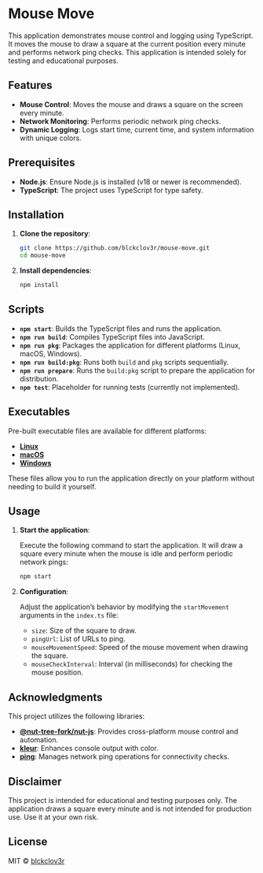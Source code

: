 # Mouse Move

This application demonstrates mouse control and logging using TypeScript. It moves the mouse to draw a square at the
current position every minute and performs network ping checks. This application is intended solely for testing and
educational purposes.

## Features

- **Mouse Control**: Moves the mouse and draws a square on the screen every minute.
- **Network Monitoring**: Performs periodic network ping checks.
- **Dynamic Logging**: Logs start time, current time, and system information with unique colors.

## Prerequisites

- **Node.js**: Ensure Node.js is installed (v18 or newer is recommended).
- **TypeScript**: The project uses TypeScript for type safety.

## Installation

1. **Clone the repository**:

    ```sh
    git clone https://github.com/blckclov3r/mouse-move.git
    cd mouse-move
    ```

2. **Install dependencies**:

    ```sh
    npm install
    ```

## Scripts

- **`npm start`**: Builds the TypeScript files and runs the application.
- **`npm run build`**: Compiles TypeScript files into JavaScript.
- **`npm run pkg`**: Packages the application for different platforms (Linux, macOS, Windows).
- **`npm run build:pkg`**: Runs both `build` and `pkg` scripts sequentially.
- **`npm run prepare`**: Runs the `build:pkg` script to prepare the application for distribution.
- **`npm test`**: Placeholder for running tests (currently not implemented).

## Executables

Pre-built executable files are available for different platforms:

- **[Linux](https://raw.githubusercontent.com/blckclov3r/mouse-move/master/app-linux)**
- **[macOS](https://raw.githubusercontent.com/blckclov3r/mouse-move/master/app-macos)**
- **[Windows](https://raw.githubusercontent.com/blckclov3r/mouse-move/master/app-win.exe)**

These files allow you to run the application directly on your platform without needing to build it yourself.

## Usage

1. **Start the application**:

   Execute the following command to start the application. It will draw a square every minute when the mouse is idle and
   perform periodic network pings:

    ```sh
    npm start
    ```

2. **Configuration**:

   Adjust the application’s behavior by modifying the `startMovement` arguments in the `index.ts` file:

    - `size`: Size of the square to draw.
    - `pingUrl`: List of URLs to ping.
    - `mouseMovementSpeed`: Speed of the mouse movement when drawing the square.
    - `mouseCheckInterval`: Interval (in milliseconds) for checking the mouse position.

## Acknowledgments

This project utilizes the following libraries:

- **[@nut-tree-fork/nut-js](https://github.com/nut-tree/nut.js)**: Provides cross-platform mouse control and automation.
- **[kleur](https://github.com/lukeed/kleur)**: Enhances console output with color.
- **[ping](https://github.com/danielzzz/node-ping)**: Manages network ping operations for connectivity checks.

## Disclaimer

This project is intended for educational and testing purposes only. The application draws a square every minute and is
not intended for production use. Use it at your own risk.

## License

MIT &copy; [blckclov3r](https://github.com/blckclov3r/mouse-move?tab=MIT-1-ov-file)